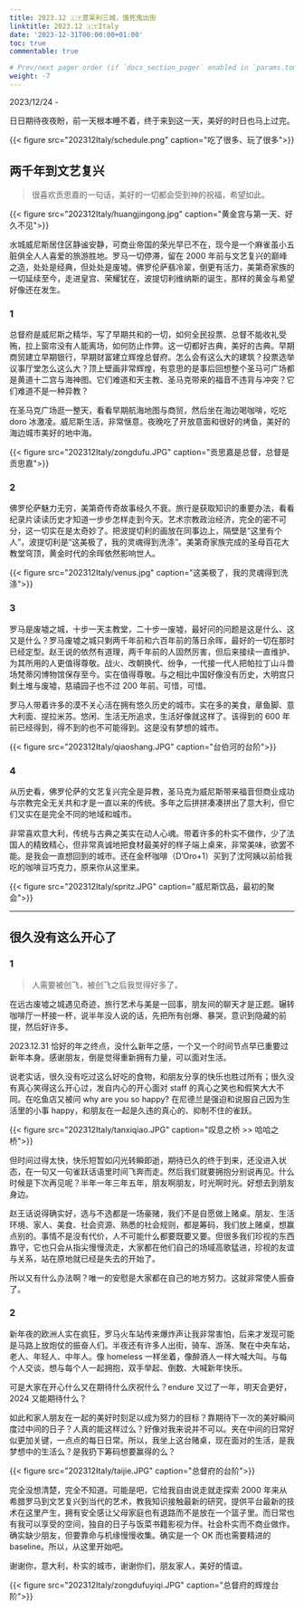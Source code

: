 ```yaml
---
title: 2023.12 🇮🇹意呆利三城，饿死鬼出街
linktitle: 2023.12 🇮🇹Italy
date: '2023-12-31T00:00:00+01:00'
toc: true
commentable: true

# Prev/next pager order (if `docs_section_pager` enabled in `params.toml`)
weight: -7
---
```

2023/12/24 -

日日期待夜夜盼，前一天根本睡不着，终于来到这一天，美好的时日也马上过完。

{{< figure src="202312Italy/schedule.png" caption="吃了很多、玩了很多">}}

## 两千年到文艺复兴

>  很喜欢贡思嘉的一句话，美好的一切都会受到神的祝福，希望如此。

{{< figure src="202312Italy/huangjingong.jpg" caption="黄金宫与第一天、好久不见">}}

水城威尼斯居住区静谧安静，可商业帝国的荣光早已不在，现今是一个麻雀虽小五脏俱全人人喜爱的旅游胜地。罗马一切停滞，留在 2000 年前与文艺复兴的巅峰之造，处处是经典，但处处是废墟。佛罗伦萨翡冷翠，倒更有活力，美第奇家族的一切延续至今，走进皇宫、荣耀犹在，波提切利维纳斯的诞生，那样的黄金与希望好像还在发生。

### 1

总督府是威尼斯之精华，写了早期共和的一切，如何全民投票、总督不能收礼受贿，拉上窗帘没有人能离场，如何防止作弊。这一切都好古典，美好的古典。早期商贸建立早期银行，早期财富建立辉煌总督府。怎么会有这么大的建筑？投票选举议事厅堂怎么这么大？顶上壁画非常辉煌，有意思的是事后回想整个圣马可广场都是黄道十二宫与海神图。它们难道和天主教、圣马克带来的福音不违背与冲突？它们难道不是一种异教？

在圣马克广场逛一整天，看看早期航海地图与商贸，然后坐在海边喝咖啡，吃吃 doro 冰激凌。威尼斯生活，非常惬意。夜晚吃了开放意面和很好的烤鱼，美好的海边城市美好的地中海。

{{< figure src="202312Italy/zongdufu.JPG" caption="贡思嘉是总督，总督是贡思嘉">}}

### 2

佛罗伦萨魅力无穷，美第奇传奇故事经久不衰。旅行是获取知识的重要办法，看看纪录片读读历史才知道一步步怎样走到今天。艺术宗教政治经济，完全的密不可分，这一切实在是太奇妙了。把波提切利的画放在同事边上，隔壁是“这里有个人”，波提切利是“这美极了，我的灵魂得到洗涤”。美第奇家族完成的圣母百花大教堂穹顶，黄金时代的余晖依然影响世人。

{{< figure src="202312Italy/venus.jpg" caption="这美极了，我的灵魂得到洗涤">}}

### 3

罗马是废墟之城，十步一天主教堂，二十步一废墟，最好问的问题是这是什么、这又是什么？罗马废墟之城只剩两千年前和六百年前的落日余晖，最好的一切在那时已经定型。赵王说的依然有道理，两千年前的人固然厉害，但后来接续一直维护、为其所用的人更值得尊敬。战火、改朝换代、纷争，一代接一代人把帕拉丁山斗兽场梵蒂冈博物馆保存至今。实在值得尊敬。与之相比中国好像没有历史，大明宫只剩土堆与废墟，慈禧园子也不过 200 年前。可惜，可惜。

罗马人带着许多的漠不关心活在拥有悠久历史的城市。实在多的美食，章鱼脚、意大利面、提拉米苏。悠闲、生活无所追求，生活好像就这样了。该得到的 600 年前已经得到，得不到的也不可能得到。这是没有梦想的城市。

{{< figure src="202312Italy/qiaoshang.JPG" caption="台伯河的台阶">}}

### 4

从历史看，佛罗伦萨的文艺复兴完全是异教，圣马克为威尼斯带来福音但商业成功与宗教完全无关共和才是一直以来的传统。多年之后拼拼凑凑拼出了意大利，但它们又实在是完全不同的地域和城市。

非常喜欢意大利，传统与古典之美实在动人心魂。带着许多的朴实不做作，少了法国人的精致精心，但非常真诚地把食材最美好的样子端上桌来，非常美味，欲罢不能。是我会一直想回到的城市。还在金杯咖啡（D’Oro+1）买到了沈阿姨以前给我吃的咖啡豆巧克力，原来你从这里来。

{{< figure src="202312Italy/spritz.JPG" caption="威尼斯饮品，最初的聚会">}}

---

## 很久没有这么开心了 

### 1

> 人需要被创飞，被创飞之后我觉得好多了。

在远古废墟之城遇见奇迹，旅行艺术与美是一回事，朋友间的聊天才是正题。辗转咖啡厅一杯接一杯，说半年没人说的话，先把所有创爆、暴哭，意识到隐藏的前提，然后好许多。

2023.12.31 恰好的年之终点，没什么新年之感，一个又一个时间节点早已重要过新年本身。感谢朋友，倒是觉得重新拥有力量，可以面对生活。

说老实话，很久没有吃过这么好吃的食物，和朋友分享的快乐也胜过所有；很久没有真心笑得这么开心过，发自内心的开心面对 staff 的真心之笑也和假笑大大不同。在吃鱼店又被问 why are you so happy? 在尼德兰是强迫和说服自己因为生活里的小事 happy，和朋友在一起是久违的真心的、抑制不住的雀跃。

{{< figure src="202312Italy/tanxiqiao.JPG" caption="叹息之桥 >> 哈哈之桥">}}

但时间过得太快，快乐短暂如闪光转瞬即逝，期待已久的终于到来，还没进入状态，在一句又一句雀跃话语里时间飞奔而走。然后我们就要拥抱分别说再见。什么时候是下次再见呢？半年一年三年五年，朋友啊朋友，时光啊时光。好想去到朋友身边。

赵王话说得确实好，选与不选都是一场豪赌，我们不是自愿做上赌桌。朋友、生活环境、家人、美食、社会资源、熟悉的社会规则，都是筹码，我们放上赌桌，想赢点别的。事情不是没有代价，人不可能什么都要既要又要。但很多我们珍视的东西靠守，它也只会从指尖慢慢流走，大家都在他们自己的场域高歌猛进，珍视的友谊与关系，站在原地就已经是失去的开始了。

所以又有什么办法啊？唯一的安慰是大家都在自己的地方努力。这就非常使人振奋了。

### 2

新年夜的欧洲人实在疯狂，罗马火车站传来爆炸声让我非常害怕，后来才发现可能是马路上放炮仗的振奋人们。半夜还有许多人出街，骑车、游荡、聚在中央车站，老人、年轻人、中年人。像 homeless 一样坐着，像醉酒人一样大喊大叫。与每个人交谈，想与每个人一起拥抱，双手举起、倒数、大喊新年快乐。

可是大家在开心什么又在期待什么庆祝什么？endure 又过了一年，明天会更好，2024 又能期待什么？

如此和家人朋友在一起的美好时刻足以成为努力的目标？靠期待下一次的美好瞬间度过中间的日子？人真的能这样过么？好像对我来说并不可以。夹在中间的日常好似更加关键，一点点的每日日常。所以，我坐上这台赌桌，现在面对的生活，是我梦想中的生活么？是我扔下筹码想要赢得的么？

{{< figure src="202312Italy/taijie.JPG" caption="总督府的台阶">}}

完全没想清楚，完全不知道。可能是吧，它给我自由说走就走探索 2000 年来从希腊罗马到文艺复兴到当代的艺术，教我知识接触最新的研究，提供平台最新的技术在这里产生，拥有安全感让父母家庭也有退路而不是放在一个篮子里。而日常也有我可以享受的空间，独自的日子与饭菜书籍影视为伴。社会朴实而不商业做作。确实缺少朋友，但要靠命与机缘慢慢收集。确实是一个 OK 而也需要精进的 baseline。所以，从这里开始吧。

谢谢你，意大利，朴实的城市，谢谢你们，朋友家人，美好的情谊。

{{< figure src="202312Italy/zongdufuyiqi.JPG" caption="总督府的辉煌台阶">}}